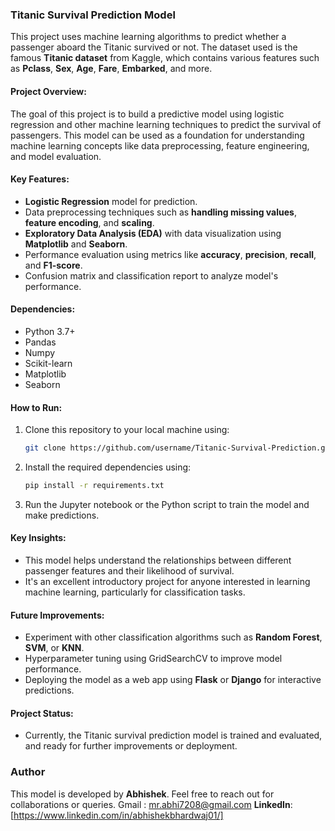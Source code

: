 ### Titanic Survival Prediction Model

This project uses machine learning algorithms to predict whether a passenger aboard the Titanic survived or not. The dataset used is the famous **Titanic dataset** from Kaggle, which contains various features such as **Pclass**, **Sex**, **Age**, **Fare**, **Embarked**, and more.

#### **Project Overview:**
The goal of this project is to build a predictive model using logistic regression and other machine learning techniques to predict the survival of passengers. This model can be used as a foundation for understanding machine learning concepts like data preprocessing, feature engineering, and model evaluation.

#### **Key Features:**
- **Logistic Regression** model for prediction.
- Data preprocessing techniques such as **handling missing values**, **feature encoding**, and **scaling**.
- **Exploratory Data Analysis (EDA)** with data visualization using **Matplotlib** and **Seaborn**.
- Performance evaluation using metrics like **accuracy**, **precision**, **recall**, and **F1-score**.
- Confusion matrix and classification report to analyze model's performance.

#### **Dependencies:**
- Python 3.7+
- Pandas
- Numpy
- Scikit-learn
- Matplotlib
- Seaborn

#### **How to Run:**
1. Clone this repository to your local machine using:
   ```bash
   git clone https://github.com/username/Titanic-Survival-Prediction.git
   ```
2. Install the required dependencies using:
   ```bash
   pip install -r requirements.txt
   ```
3. Run the Jupyter notebook or the Python script to train the model and make predictions.

#### **Key Insights:**
- This model helps understand the relationships between different passenger features and their likelihood of survival.
- It's an excellent introductory project for anyone interested in learning machine learning, particularly for classification tasks.

#### **Future Improvements:**
- Experiment with other classification algorithms such as **Random Forest**, **SVM**, or **KNN**.
- Hyperparameter tuning using GridSearchCV to improve model performance.
- Deploying the model as a web app using **Flask** or **Django** for interactive predictions.

#### **Project Status:**
- Currently, the Titanic survival prediction model is trained and evaluated, and ready for further improvements or deployment.

### Author
This model is developed by **Abhishek**. Feel free to reach out for collaborations or queries.
Gmail : mr.abhi7208@gmail.com
**LinkedIn**: [https://www.linkedin.com/in/abhishekbhardwaj01/]
